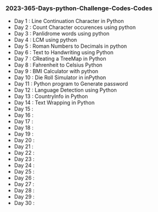 ### 2023-365-Days-python-Challenge-Codes-Codes
+ Day 1 : Line Continuation Character in Python
+ Day 2 : Count Character occurences using python
+ Day 3 : Panlidrome words using python
+ Day 4 : LCM using python
+ Day 5 : Roman Numbers to Decimals in python
+ Day 6 : Text to Handwriting using Python
+ Day 7 : CReating a TreeMap in Python
+ Day 8 : Fahrenheit to Celsius Python
+ Day 9 : BMI Calculator with python
+ Day 10 : Die Roll Simulator in inPython
+ Day 11 : Python program to Generate password
+ Day 12 : Language Detection using Python
+ Day 13 : CountryInfo in Python
+ Day 14 : Text Wrapping in Python
+ Day 15 : 
+ Day 16 : 
+ Day 17 : 
+ Day 18 : 
+ Day 19 : 
+ Day 20 : 
+ Day 21 : 
+ Day 22 : 
+ Day 23 : 
+ Day 24 : 
+ Day 25 : 
+ Day 26 : 
+ Day 27 : 
+ Day 28 : 
+ Day 29 : 
+ Day 30 : 
